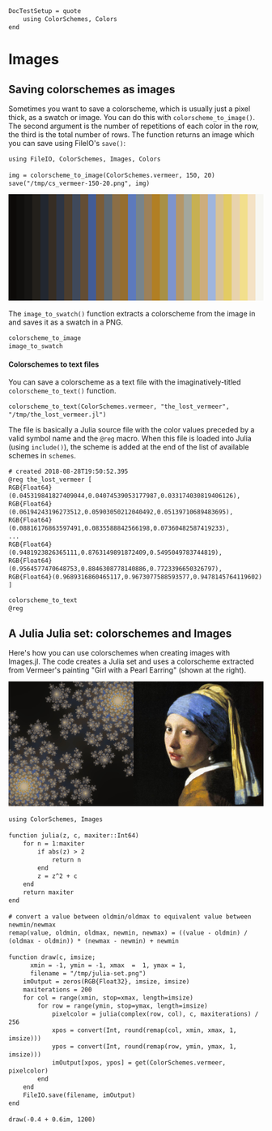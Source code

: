 ```@meta
DocTestSetup = quote
    using ColorSchemes, Colors
end
```
# Images

## Saving colorschemes as images

Sometimes you want to save a colorscheme, which is usually just a pixel thick, as a swatch or image. You can do this with `colorscheme_to_image()`. The second argument is the number of repetitions of each color in the row, the third is the total number of rows. The function returns an image which you can save using FileIO's `save()`:

```
using FileIO, ColorSchemes, Images, Colors

img = colorscheme_to_image(ColorSchemes.vermeer, 150, 20)
save("/tmp/cs_vermeer-150-20.png", img)
```

!["vermeer swatch"](assets/figures/cs_vermeer-30-300.png)

The `image_to_swatch()` function extracts a colorscheme from the image in and saves it as a swatch in a PNG.

```@docs
colorscheme_to_image
image_to_swatch
```

#### Colorschemes to text files ###

You can save a colorscheme as a text file with the imaginatively-titled `colorscheme_to_text()` function.

```
colorscheme_to_text(ColorSchemes.vermeer, "the_lost_vermeer", "/tmp/the_lost_vermeer.jl")
```

The file is basically a Julia source file with the color values preceded by a valid symbol name and the `@reg` macro. When this file is loaded into Julia (using `include()`), the scheme is added at the end of the list of available schemes in `schemes`.

    # created 2018-08-28T19:50:52.395
    @reg the_lost_vermeer [
    RGB{Float64}(0.045319841827409044,0.04074539053177987,0.033174030819406126),
    RGB{Float64}(0.06194243196273512,0.05903050212040492,0.05139710689483695),
    RGB{Float64}(0.08816176863597491,0.0835588842566198,0.07360482587419233),
    ...
    RGB{Float64}(0.9481923826365111,0.8763149891872409,0.5495049783744819),
    RGB{Float64}(0.9564577470648753,0.8846308778140886,0.7723396650326797),
    RGB{Float64}(0.9689316860465117,0.9673077588593577,0.9478145764119602) ]

```@docs
colorscheme_to_text
@reg
```

## A Julia Julia set: colorschemes and Images

Here's how you can use colorschemes when creating images with Images.jl. The code creates a Julia set and uses a colorscheme extracted from Vermeer's painting "Girl with a Pearl Earring" (shown at the right).

!["julia set"](assets/figures/julia-set-with-girl-pearl-vermeer.jpg)

```
using ColorSchemes, Images

function julia(z, c, maxiter::Int64)
    for n = 1:maxiter
        if abs(z) > 2
            return n
        end
        z = z^2 + c
    end
    return maxiter
end

# convert a value between oldmin/oldmax to equivalent value between newmin/newmax
remap(value, oldmin, oldmax, newmin, newmax) = ((value - oldmin) / (oldmax - oldmin)) * (newmax - newmin) + newmin

function draw(c, imsize;
      xmin = -1, ymin = -1, xmax  =  1, ymax = 1,
      filename = "/tmp/julia-set.png")
    imOutput = zeros(RGB{Float32}, imsize, imsize)
    maxiterations = 200
    for col = range(xmin, stop=xmax, length=imsize)
        for row = range(ymin, stop=ymax, length=imsize)
            pixelcolor = julia(complex(row, col), c, maxiterations) / 256
            xpos = convert(Int, round(remap(col, xmin, xmax, 1, imsize)))
            ypos = convert(Int, round(remap(row, ymin, ymax, 1, imsize)))
            imOutput[xpos, ypos] = get(ColorSchemes.vermeer, pixelcolor)
        end
    end
    FileIO.save(filename, imOutput)
end

draw(-0.4 + 0.6im, 1200)
```
